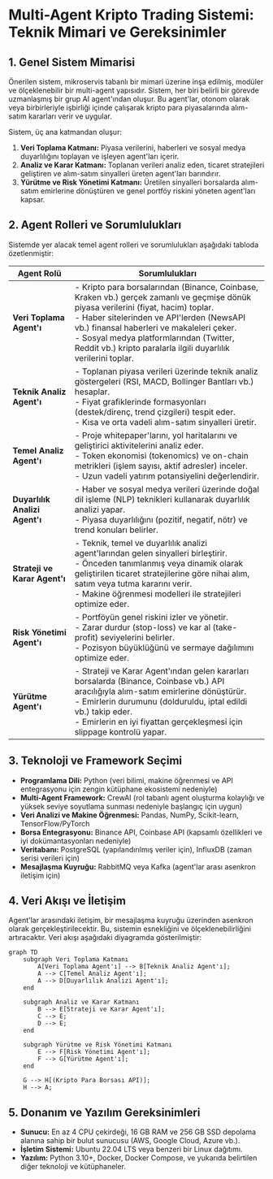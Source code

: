 # Multi-Agent Kripto Trading Sistemi: Teknik Mimari ve Gereksinimler

## 1. Genel Sistem Mimarisi

Önerilen sistem, mikroservis tabanlı bir mimari üzerine inşa edilmiş, modüler ve ölçeklenebilir bir multi-agent yapısıdır. Sistem, her biri belirli bir görevde uzmanlaşmış bir grup AI agent'ından oluşur. Bu agent'lar, otonom olarak veya birbirleriyle işbirliği içinde çalışarak kripto para piyasalarında alım-satım kararları verir ve uygular.

Sistem, üç ana katmandan oluşur:

1.  **Veri Toplama Katmanı:** Piyasa verilerini, haberleri ve sosyal medya duyarlılığını toplayan ve işleyen agent'ları içerir.
2.  **Analiz ve Karar Katmanı:** Toplanan verileri analiz eden, ticaret stratejileri geliştiren ve alım-satım sinyalleri üreten agent'ları barındırır.
3.  **Yürütme ve Risk Yönetimi Katmanı:** Üretilen sinyalleri borsalarda alım-satım emirlerine dönüştüren ve genel portföy riskini yöneten agent'ları kapsar.

## 2. Agent Rolleri ve Sorumlulukları

Sistemde yer alacak temel agent rolleri ve sorumlulukları aşağıdaki tabloda özetlenmiştir:

| Agent Rolü | Sorumlulukları |
|---|---|
| **Veri Toplama Agent'ı** | - Kripto para borsalarından (Binance, Coinbase, Kraken vb.) gerçek zamanlı ve geçmişe dönük piyasa verilerini (fiyat, hacim) toplar.<br>- Haber sitelerinden ve API'lerden (NewsAPI vb.) finansal haberleri ve makaleleri çeker.<br>- Sosyal medya platformlarından (Twitter, Reddit vb.) kripto paralarla ilgili duyarlılık verilerini toplar. |
| **Teknik Analiz Agent'ı** | - Toplanan piyasa verileri üzerinde teknik analiz göstergeleri (RSI, MACD, Bollinger Bantları vb.) hesaplar.<br>- Fiyat grafiklerinde formasyonları (destek/direnç, trend çizgileri) tespit eder.<br>- Kısa ve orta vadeli alım-satım sinyalleri üretir. |
| **Temel Analiz Agent'ı** | - Proje whitepaper'larını, yol haritalarını ve geliştirici aktivitelerini analiz eder.<br>- Token ekonomisi (tokenomics) ve on-chain metrikleri (işlem sayısı, aktif adresler) inceler.<br>- Uzun vadeli yatırım potansiyelini değerlendirir. |
| **Duyarlılık Analizi Agent'ı** | - Haber ve sosyal medya verileri üzerinde doğal dil işleme (NLP) teknikleri kullanarak duyarlılık analizi yapar.<br>- Piyasa duyarlılığını (pozitif, negatif, nötr) ve trend konuları belirler. |
| **Strateji ve Karar Agent'ı** | - Teknik, temel ve duyarlılık analizi agent'larından gelen sinyalleri birleştirir.<br>- Önceden tanımlanmış veya dinamik olarak geliştirilen ticaret stratejilerine göre nihai alım, satım veya tutma kararını verir.<br>- Makine öğrenmesi modelleri ile stratejileri optimize eder. |
| **Risk Yönetimi Agent'ı** | - Portföyün genel riskini izler ve yönetir.<br>- Zarar durdur (stop-loss) ve kar al (take-profit) seviyelerini belirler.<br>- Pozisyon büyüklüğünü ve sermaye dağılımını optimize eder. |
| **Yürütme Agent'ı** | - Strateji ve Karar Agent'ından gelen kararları borsalarda (Binance, Coinbase vb.) API aracılığıyla alım-satım emirlerine dönüştürür.<br>- Emirlerin durumunu (dolduruldu, iptal edildi vb.) takip eder.<br>- Emirlerin en iyi fiyattan gerçekleşmesi için slippage kontrolü yapar. |

## 3. Teknoloji ve Framework Seçimi

- **Programlama Dili:** Python (veri bilimi, makine öğrenmesi ve API entegrasyonu için zengin kütüphane ekosistemi nedeniyle)
- **Multi-Agent Framework:** CrewAI (rol tabanlı agent oluşturma kolaylığı ve yüksek seviye soyutlama sunması nedeniyle başlangıç için uygun)
- **Veri Analizi ve Makine Öğrenmesi:** Pandas, NumPy, Scikit-learn, TensorFlow/PyTorch
- **Borsa Entegrasyonu:** Binance API, Coinbase API (kapsamlı özellikleri ve iyi dokümantasyonları nedeniyle)
- **Veritabanı:** PostgreSQL (yapılandırılmış veriler için), InfluxDB (zaman serisi verileri için)
- **Mesajlaşma Kuyruğu:** RabbitMQ veya Kafka (agent'lar arası asenkron iletişim için)

## 4. Veri Akışı ve İletişim

Agent'lar arasındaki iletişim, bir mesajlaşma kuyruğu üzerinden asenkron olarak gerçekleştirilecektir. Bu, sistemin esnekliğini ve ölçeklenebilirliğini artıracaktır. Veri akışı aşağıdaki diyagramda gösterilmiştir:

```mermaid
graph TD
    subgraph Veri Toplama Katmanı
        A[Veri Toplama Agent'ı] --> B[Teknik Analiz Agent'ı];
        A --> C[Temel Analiz Agent'ı];
        A --> D[Duyarlılık Analizi Agent'ı];
    end

    subgraph Analiz ve Karar Katmanı
        B --> E[Strateji ve Karar Agent'ı];
        C --> E;
        D --> E;
    end

    subgraph Yürütme ve Risk Yönetimi Katmanı
        E --> F[Risk Yönetimi Agent'ı];
        F --> G[Yürütme Agent'ı];
    end

    G --> H[(Kripto Para Borsası API)];
    H --> A;
```

## 5. Donanım ve Yazılım Gereksinimleri

- **Sunucu:** En az 4 CPU çekirdeği, 16 GB RAM ve 256 GB SSD depolama alanına sahip bir bulut sunucusu (AWS, Google Cloud, Azure vb.).
- **İşletim Sistemi:** Ubuntu 22.04 LTS veya benzeri bir Linux dağıtımı.
- **Yazılım:** Python 3.10+, Docker, Docker Compose, ve yukarıda belirtilen diğer teknoloji ve kütüphaneler.
